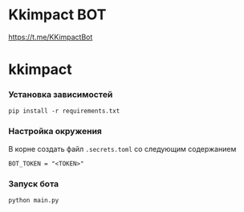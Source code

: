 # Kkimpact BOT

https://t.me/KKimpactBot

# kkimpact

### Установка зависимостей
```
pip install -r requirements.txt
```

### Настройка окружения
В корне создать файл `.secrets.toml` со следующим содержанием
```
BOT_TOKEN = "<TOKEN>"
```

### Запуск бота
```
python main.py
```
